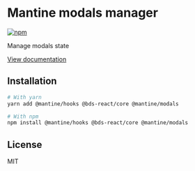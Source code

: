 # Mantine modals manager

[![npm](https://img.shields.io/npm/dm/@mantine/modals)](https://www.npmjs.com/package/@mantine/modals)

Manage modals state

[View documentation](https://mantine.dev/)

## Installation

```bash
# With yarn
yarn add @mantine/hooks @bds-react/core @mantine/modals

# With npm
npm install @mantine/hooks @bds-react/core @mantine/modals
```

## License

MIT
